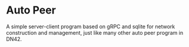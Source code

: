 # Auto Peer

A simple server-client program based on gRPC and sqlite for network construction and management, just like many other auto peer program in DN42.
